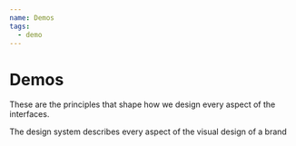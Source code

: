 ```yaml
---
name: Demos
tags:
  - demo
---
```


# Demos

These are the principles that shape how we design every aspect of the interfaces.

The design system describes every aspect of the visual design of a brand
